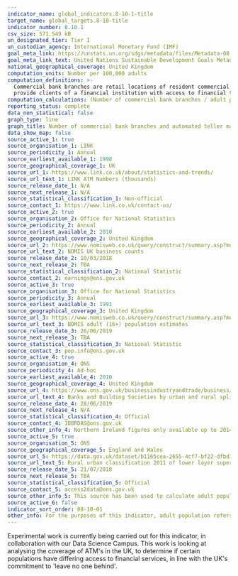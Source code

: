 ```yaml
---
indicator_name: global_indicators.8-10-1-title
target_name: global_targets.8-10-title
indicator_number: 8.10.1
csv_size: 571.549 kB
un_designated_tier: Tier I
un_custodian_agency: International Monetary Fund (IMF)
goal_meta_link: https://unstats.un.org/sdgs/metadata/files/Metadata-08-10-01.pdf
goal_meta_link_text: United Nations Sustainable Development Goals Metadata (PDF 411 KB)
national_geographical_coverage: United Kingdom
computation_units: Number per 100,000 adults
computation_definitions: >-
  Commercial bank branches are retail locations of resident commercial banks and other resident banks that function as commercial banks that provide financial services to customers and are physically separated. Automated teller machines are computerized telecommunications devices that
  provide clients of a financial institution with access to financial transactions in a public place.
computation_calculations: (Number of commercial bank branches / adult population) * 100,000 | (Number of ATMs / adult population) * 100,000
reporting_status: complete
data_non_statistical: false
graph_type: line
graph_title: Number of commercial bank branches and automated teller machines (ATMs) per 100,000 adults
data_show_map: false
source_active_1: true
source_organisation_1: LINK
source_periodicity_1: Annual
source_earliest_available_1: 1998
source_geographical_coverage_1: UK
source_url_1: https://www.link.co.uk/about/statistics-and-trends/
source_url_text_1: LINK ATM Numbers (thousands)
source_release_date_1: N/A
source_next_release_1: N/A
source_statistical_classification_1: Non-official
source_contact_1: https://www.link.co.uk/contact-us/
source_active_2: true
source_organisation_2: Office for National Statistics
source_periodicity_2: Annual
source_earliest_available_2: 2010
source_geographical_coverage_2: United Kingdom
source_url_2: https://www.nomisweb.co.uk/query/construct/summary.asp?mode=construct&version=0&dataset=141
source_url_text_2: NOMIS UK business counts
source_release_date_2: 10/03/2018
source_next_release_2: TBA
source_statistical_classification_2: National Statistic
source_contact_2: earnings@ons.gov.uk
source_active_3: true
source_organisation_3: Office for National Statistics
source_periodicity_3: Annual
source_earliest_available_3: 1991
source_geographical_coverage_3: United Kingdom
source_url_3: https://www.nomisweb.co.uk/query/construct/summary.asp?mode=construct&version=0&dataset=2002
source_url_text_3: NOMIS adult (16+) population estimates
source_release_date_3: 26/06/2019
source_next_release_3: TBA
source_statistical_classification_3: National Statistic
source_contact_3: pop.info@ons.gov.uk
source_active_4: true
source_organisation_4: ONS
source_periodicity_4: Ad-hoc
source_earliest_available_4: 2010
source_geographical_coverage_4: United Kingdom
source_url_4: https://www.ons.gov.uk/businessindustryandtrade/business/activitysizeandlocation/adhocs/010163banksandbuildingsocietiesbyurbanandruralsplit
source_url_text_4: Banks and Building Societies by urban and rural split
source_release_date_4: 28/06/2019
source_next_release_4: N/A
source_statistical_classification_4: Official
source_contact_4: IDBRDAS@ons.gov.uk
source_other_info_4: Northern Ireland figures only available up to 2014. 
source_active_5: true
source_organisation_5: ONS
source_geographical_coverage_5: England and Wales
source_url_5: https://data.gov.uk/dataset/b1165cea-2655-4cf7-bf22-dfbd3cdeb242/rural-urban-classification-2011-of-lower-layer-super-output-areas-in-england-and-wales
source_url_text_5: Rural urban classification 2011 of lower layer super output areas in England and Wales
source_release_date_5: 21/07/2018
source_next_release_5: TBA
source_statistical_classification_5: Official
source_contact_5: access2data@ons.gov.uk
source_other_info_5: This source has been used to calculate adult population sizes in urban and rural areas in England and Wales, to then calculate the number of commercial bank branches per 100,000 adults
source_active_6: false
indicator_sort_order: 08-10-01
other_info: For the purposes of this indicator, adult population refers to all individuals aged 16 years and over. Data follows the UN specification for this indicator. This indicator has not been identified in collaboration with topic experts.
---
```

Experimental work is currently being carried out for this indicator, in collaboration with our Data Science Campus. This work is looking at analysing the coverage of ATM's in the UK, to determine if certain populations have differing access to financial services, in line with the UK's commitment to 'leave no one behind'.